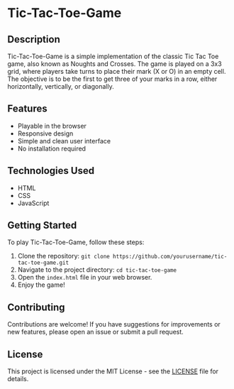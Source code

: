 # Tic-Tac-Toe-Game

## Description

Tic-Tac-Toe-Game is a simple implementation of the classic Tic Tac Toe game, also known as Noughts and Crosses. The game is played on a 3x3 grid, where players take turns to place their mark (X or O) in an empty cell. The objective is to be the first to get three of your marks in a row, either horizontally, vertically, or diagonally.

## Features

- Playable in the browser
- Responsive design
- Simple and clean user interface
- No installation required

## Technologies Used

- HTML
- CSS
- JavaScript

## Getting Started

To play Tic-Tac-Toe-Game, follow these steps:

1. Clone the repository: `git clone https://github.com/yourusername/tic-tac-toe-game.git`
2. Navigate to the project directory: `cd tic-tac-toe-game`
3. Open the `index.html` file in your web browser.
4. Enjoy the game!

## Contributing

Contributions are welcome! If you have suggestions for improvements or new features, please open an issue or submit a pull request.

## License

This project is licensed under the MIT License - see the [LICENSE](LICENSE) file for details.

